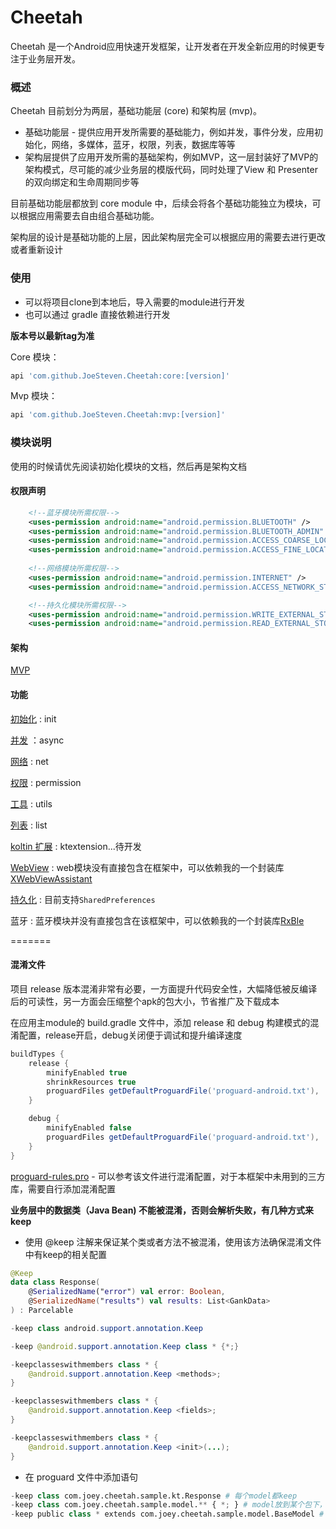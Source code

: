 

# Cheetah

Cheetah 是一个Android应用快速开发框架，让开发者在开发全新应用的时候更专注于业务层开发。

###  概述

Cheetah 目前划分为两层，基础功能层 (core) 和架构层 (mvp)。

- 基础功能层 - 提供应用开发所需要的基础能力，例如并发，事件分发，应用初始化，网络，多媒体，蓝牙，权限，列表，数据库等等
- 架构层提供了应用开发所需的基础架构，例如MVP，这一层封装好了MVP的架构模式，尽可能的减少业务层的模版代码，同时处理了View 和 Presenter 的双向绑定和生命周期同步等

目前基础功能层都放到 core module 中，后续会将各个基础功能独立为模块，可以根据应用需要去自由组合基础功能。

架构层的设计是基础功能的上层，因此架构层完全可以根据应用的需要去进行更改或者重新设计

### 使用

- 可以将项目clone到本地后，导入需要的module进行开发
- 也可以通过 gradle 直接依赖进行开发

**版本号以最新tag为准**

Core 模块：

```groovy
api 'com.github.JoeSteven.Cheetah:core:[version]'
```

Mvp 模块：

```groovy
api 'com.github.JoeSteven.Cheetah:mvp:[version]'
```



### 模块说明

使用的时候请优先阅读初始化模块的文档，然后再是架构文档

#### 权限声明

```xml
   	<!--蓝牙模块所需权限-->
	<uses-permission android:name="android.permission.BLUETOOTH" />
    <uses-permission android:name="android.permission.BLUETOOTH_ADMIN" />
    <uses-permission android:name="android.permission.ACCESS_COARSE_LOCATION" />
    <uses-permission android:name="android.permission.ACCESS_FINE_LOCATION" />
	
	<!--网络模块所需权限-->
    <uses-permission android:name="android.permission.INTERNET" />
	<uses-permission android:name="android.permission.ACCESS_NETWORK_STATE" />

	<!--持久化模块所需权限-->
    <uses-permission android:name="android.permission.WRITE_EXTERNAL_STORAGE" />
    <uses-permission android:name="android.permission.READ_EXTERNAL_STORAGE" />
```

#### 架构

[MVP](./readme/mvp.md)

#### 功能

[初始化](./readme/init.md) : init

[并发](./readme/async.md) ：async

[网络](./readme/net.md) : net

[权限](./readme/permission.md) : permission

[工具](./readme/utils.md) : utils

[列表](./readme/list.md) : list

[koltin 扩展](./readme/extension.md) : ktextension...待开发

[WebView](https://github.com/JoeSteven/XWebViewAssistant) : web模块没有直接包含在框架中，可以依赖我的一个封装库[XWebViewAssistant](https://github.com/JoeSteven/XWebViewAssistant)

[持久化](./readme/database.md) : 目前支持`SharedPreferences` 

蓝牙 : 蓝牙模块并没有直接包含在该框架中，可以依赖我的一个封装库[RxBle](https://github.com/JoeSteven/RxBle)

=======
#### 混淆文件

项目 release 版本混淆非常有必要，一方面提升代码安全性，大幅降低被反编译后的可读性，另一方面会压缩整个apk的包大小，节省推广及下载成本

在应用主module的 build.gradle 文件中，添加 release 和 debug 构建模式的混淆配置，release开启，debug关闭便于调试和提升编译速度

```groovy
buildTypes {
    release {
        minifyEnabled true
        shrinkResources true
        proguardFiles getDefaultProguardFile('proguard-android.txt'), 'proguard-rules.pro'
    }

    debug {
        minifyEnabled false
        proguardFiles getDefaultProguardFile('proguard-android.txt'), 'proguard-rules.pro'
    }
}
```

[proguard-rules.pro](./app/proguard-rules.pro) - 可以参考该文件进行混淆配置，对于本框架中未用到的三方库，需要自行添加混淆配置

**业务层中的数据类（Java Bean) 不能被混淆，否则会解析失败，有几种方式来 keep**

- 使用 @keep 注解来保证某个类或者方法不被混淆，使用该方法确保混淆文件中有keep的相关配置

```Kotlin
@Keep
data class Response(
    @SerializedName("error") val error: Boolean,
    @SerializedName("results") val results: List<GankData>
) : Parcelable
```

```Java
-keep class android.support.annotation.Keep

-keep @android.support.annotation.Keep class * {*;}

-keepclasseswithmembers class * {
    @android.support.annotation.Keep <methods>;
}

-keepclasseswithmembers class * {
    @android.support.annotation.Keep <fields>;
}

-keepclasseswithmembers class * {
    @android.support.annotation.Keep <init>(...);
}
```

- 在 proguard 文件中添加语句

```Python
-keep class com.joey.cheetah.sample.kt.Response # 每个model都keep
-keep class com.joey.cheetah.sample.model.** { *; } # model放到某个包下，这个包下类都keep
-keep public class * extends com.joey.cheetah.sample.model.BaseModel # 继承自基类 keep 
```

